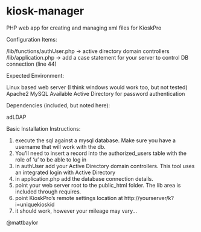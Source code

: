 kiosk-manager
=============

PHP web app for creating and managing xml files for KioskPro


Configuration Items:

/lib/functions/authUser.php -> active directory domain controllers
/lib/application.php -> add a case statement for your server to control DB connection (line 44)

Expected Environment:

Linux based web server (I think windows would work too, but not tested)
Apache2
MySQL
Available Active Directory for password authentication

Dependencies (included, but noted here):

adLDAP


Basic Installation Instructions:

1. execute the sql against a mysql database. Make sure you have a username that will work with the db.
2. You’ll need to insert a record into the authorized_users table with the role of ‘u’ to be able to log in
3. in authUser add your Active Directory domain controllers. This tool uses an integrated login with Active Directory
4. in application.php add the database connection details.
5. point your web server root to the public_html folder. The lib area is included through requires.
6. point KioskPro’s remote settings location at http://yourserver/k?i=uniquekioskid
7. it should work, however your mileage may vary…

@mattbaylor
